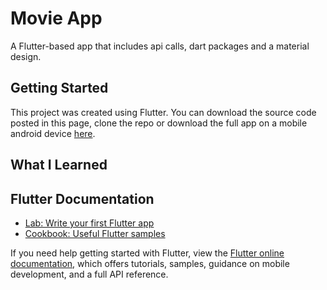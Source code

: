 # Movie App

A Flutter-based app that includes api calls, dart packages and a material design.

## Getting Started

This project was created using Flutter. You can download the source code posted in this page, clone the repo or download the full app on a mobile android device [here]().

## What I Learned



## Flutter Documentation

- [Lab: Write your first Flutter app](https://flutter.dev/docs/get-started/codelab)
- [Cookbook: Useful Flutter samples](https://flutter.dev/docs/cookbook)

If you need help getting started with Flutter, view the
[Flutter online documentation](https://flutter.dev/docs), which offers tutorials,
samples, guidance on mobile development, and a full API reference.
